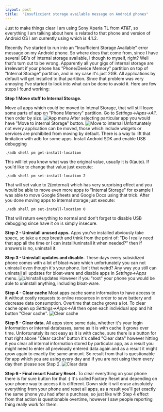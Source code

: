 ```yaml
---
layout: post 
title:  "Insuficcient storage available message on Android phones"
---
```

Just to make things clear I am using Sony Xperia TL from AT&amp;T, 
so everything I am talking about here is related to that phone and 
version of Android OS I am currently using which is 4.1.2.

Recently I've started to run into an "Insufficient Storage Available" error 
message on my Android phone. So where does that come from, since I have 
several GB's of internal storage available, I though to myself, right?<!--more--> 
Well that's turn out to be wrong. Apparently all your gigs of internal 
storage are irrelevant if your phone has "Phone/Device Memory" partition
 on top of "Internal Storage" partition, and in my case it's just 2GB. 
All applications by default will get installed to that partition.
Since that problem was very annoying I've started to look into what can be done to avoid it. Here are few steps I found working:

**Step 1 Move stuff to Internal Storage.**

Move all apps which could be moved to Intenal Storage, that will still leave
 some parts of app on "Phone Memory" partition. Go to 
*Settings->Apps->All*, then order by size.
![App menu](/assets/app_menu.png)
After selecting particular app you would have "Move to internal Storage" button.
![Move to internal](/assets/move_internal.png)
Unfortunately not every application can be moved, those which include widgets or 
services are prohibited from moving by default. There is a way to lift 
that limitation with adb for some apps. 
Install Android SDK and enable USB debugging
```
./adb shell pm get-install-location
```
This will let you know what was the original value, usually it is 0(auto). If you'd like to change that value just execute:
```
./adb shell pm set-install-location 2
```
That will set value to 2(external) which has very surprising effect and you 
would be able to move even more apps to "Internal Storage" for example I
 was able to move Google Sheets and Google Docs using that trick.
After you done moving apps to internal storage just execute:
```
./adb shell pm set-install-location 0
```
That will return everything to normal and don't forget to disable USB debugging since have it on is simply insecure.

**Step 2 - Uninstall unused apps.**
Apps you've installed abviously take space, so take a deep breath and think 
from the point of: "Do I really need that app all the time or I can 
install/uninstall it when needed?" then if answers is no, uninstall it.

**Step 3 - Uninstall updates and disable.**
These days every subsidized phone comes with a lot of bloat-ware which 
unfortunately you can not uninstall even though it's your phone. Isn't 
that weird? Any way you still can uninstall all updates for bloat-ware 
and disable apps in *Settings->Apps* menu.
![Uninstall updates](/assets/uninstall_updates.png)
However if you "root" your phone you would be able to uninstall anything, including bloat-ware.

**Step 4 - Clear cache**
Most apps cache some information to have access to it without costly 
requests to online resources in order to save battery and decrease data 
consumption. Overtime that cache grows a lot. To clear cache open up 
*Settings->Apps->All* then open each individual app and hit 
button "Clear cache".
![Clear cache](/assets/clear_cache.png)

**Step 5 - Clear data.**
All apps store some data, whether it's your login information or internal 
databases, same as it is with cache it grows over time. Unfortunately 
its not easy as it is with cache, sure there is a button for that right 
above "Clear cache" button it's called "Clear data" however hitting it 
you clear all internal information stored by particular app, as a result
 you might need to enter all previously entered data again and as a 
result it might grow again to exactly the same amount. So result from 
that is questionable for app which you are using every day and if you 
are not using them every day then please see Step 2.
![Clear data](/assets/clear_data.png)

**Step 6 - Final resort Factory Reset.**
To clear everything on your phone there is for sure button for that :) 
It's called Factory Reset and depending on your phone way to access it 
is different. Down side it will erase absolutely everything from your 
phone and reset all apps, as a result you'll get exactly the same phone 
you had after a purchase, so just like with Step 4 effect from that 
action is questionable overtime, however I saw people reporting thing 
really work for them.
